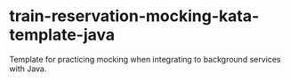 # train-reservation-mocking-kata-template-java
Template for practicing mocking when integrating to background services with Java. 
